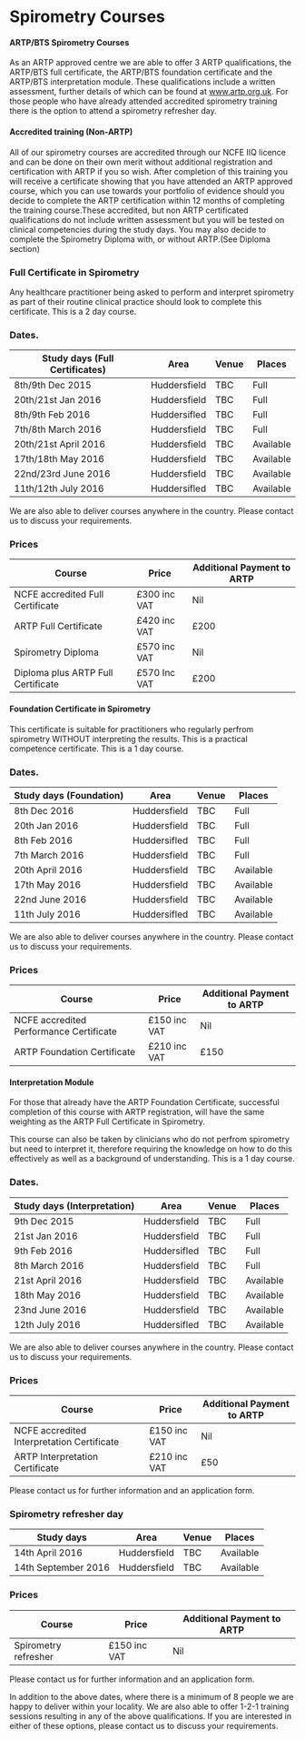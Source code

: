 # Spirometry Courses

#### ARTP/BTS Spirometry Courses

As an ARTP approved centre we are able to offer 3 ARTP qualifications, the ARTP/BTS full certificate, the ARTP/BTS foundation certificate and the ARTP/BTS interpretation module. These qualifications include a written assessment, further details of which can be found at www.artp.org.uk. For those people who have already attended accredited spirometry training there is the option to attend a spirometry refresher day.

#### Accredited training (Non-ARTP)

All of our spirometry courses are accredited through our NCFE IIQ licence and can be done on their own merit without additional registration and certification with ARTP if you so wish. After completion of this training you will receive a certificate showing that you have attended an ARTP approved course, which you can use towards your portfolio of evidence should you decide to complete the ARTP certification within 12 months of completing the training course.These accredited, but non ARTP certificated qualifications do not include written assessment but you will be tested on clinical competencies during the study days. You may also decide to complete the Spirometry Diploma with, or without ARTP.(See Diploma section)

### Full Certificate in Spirometry

Any healthcare practitioner being asked to perform and interpret spirometry as part of their routine clinical practice should look to complete this certificate. This is a 2 day course. 

### Dates. 

| Study days (Full Certificates) | Area         | Venue   | Places    |
|--------------------------------|--------------|---------|-----------|
| 8th/9th   Dec   2015           | Huddersfield | TBC     | Full      |
| 20th/21st Jan   2016           | Huddersfield | TBC     | Full      |
| 8th/9th   Feb   2016           | Huddersifled | TBC     | Full      |
| 7th/8th   March 2016           | Huddersfield | TBC     | Full      |
| 20th/21st April 2016           | Huddersfield | TBC     | Available |
| 17th/18th May   2016           | Huddersfield | TBC     | Available |
| 22nd/23rd June  2016           | Huddersfield | TBC     | Available |
| 11th/12th July  2016           | Huddersifled | TBC     | Available |

We are also able to deliver courses anywhere in the country. Please contact us to discuss your requirements.

### Prices

| Course                             | Price          | Additional Payment to ARTP|          
|------------------------------------|----------------|---------------------------|
| NCFE accredited Full Certificate   | £300 inc VAT   | Nil                       | 
| ARTP Full Certificate              | £420 inc VAT   | £200                      |
| Spirometry Diploma                 | £570 inc VAT   | Nil                       |
| Diploma plus ARTP Full Certificate | £570 Inc VAT   | £200                      |


#### Foundation Certificate in Spirometry

This certificate is suitable for practitioners who regularly perfrom spirometry WITHOUT interpreting the results. This is a practical competence certificate. This is a 1 day course.

### Dates. 

| Study days (Foundation)  | Area         | Venue   | Places    |
|--------------------------|--------------|---------|-----------|
| 8th Dec    2016          | Huddersfield | TBC     | Full      |
| 20th Jan   2016          | Huddersfield | TBC     | Full      |
| 8th Feb    2016          | Huddersifled | TBC     | Full      |
| 7th March  2016          | Huddersfield | TBC     | Full      |
| 20th April 2016          | Huddersfield | TBC     | Available |
| 17th May   2016          | Huddersfield | TBC     | Available |
| 22nd June  2016          | Huddersfield | TBC     | Available |
| 11th July  2016          | Huddersifled | TBC     | Available |

We are also able to deliver courses anywhere in the country. Please contact us to discuss your requirements.

### Prices

| Course                                  | Price          | Additional Payment to ARTP|          
|-----------------------------------------|----------------|---------------------------|
| NCFE accredited Performance Certificate | £150 inc VAT   | Nil                       | 
| ARTP Foundation Certificate             | £210 inc VAT   | £150                      |


#### Interpretation Module

For those that already have the ARTP Foundation Certificate, successful completion of this course with ARTP registration, will have the same weighting as the ARTP Full Certificate in Spirometry.

This course can also be taken by clinicians who do not perfrom spirometry but need to interpret it, therefore requiring the knowledge on how to do this effectively as well as a background of understanding. This is a 1 day course.

### Dates. 

| Study days (Interpretation) | Area         | Venue   | Places    |
|-----------------------------|--------------|---------|-----------|
| 9th Dec    2015             | Huddersfield | TBC     | Full      |
| 21st Jan   2016             | Huddersfield | TBC     | Full      |
| 9th Feb    2016             | Huddersifled | TBC     | Full      |
| 8th March  2016             | Huddersfield | TBC     | Full      |
| 21st April 2016             | Huddersfield | TBC     | Available |
| 18th May   2016             | Huddersfield | TBC     | Available |
| 23nd June  2016             | Huddersfield | TBC     | Available |
| 12th July  2016             | Huddersifled | TBC     | Available |

We are also able to deliver courses anywhere in the country. Please contact us to discuss your requirements.

### Prices

| Course                                     | Price          | Additional Payment to ARTP|          
|--------------------------------------------|----------------|---------------------------|
| NCFE accredited Interpretation Certificate | £150 inc VAT   | Nil                       | 
| ARTP Interpretation Certificate            | £210 inc VAT   | £50                       |

Please contact us for further information and an application form.

### Spirometry refresher day

| Study days                  | Area         | Venue   | Places    |
|-----------------------------|--------------|---------|-----------|
| 14th April 2016             | Huddersfield | TBC     | Available |
| 14th September 2016          | Huddersfield| TBC     | Available |

### Prices

| Course                                     | Price          | Additional Payment to ARTP|          
|--------------------------------------------|----------------|---------------------------|
| Spirometry refresher                       | £150 inc VAT   | Nil                       | 


Please contact us for further information and an application form.


In addition to the above dates, where there is a minimum of 8 people we are happy to deliver within your locality. We are also able to offer 1-2-1 training sessions resulting in any of the above qualifications. If you are interested in either of these options, please contact us to discuss your requirements.
